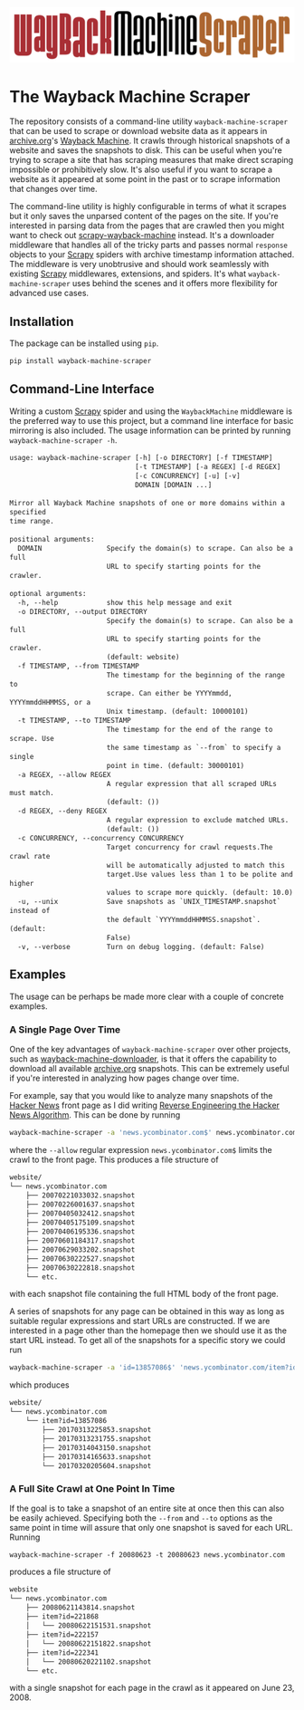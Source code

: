 ![The Wayback Machine Scraper Logo](img/logo.png)

# The Wayback Machine Scraper

The repository consists of a command-line utility `wayback-machine-scraper` that can be used to scrape or download website data as it appears in [archive.org](http://archive.org)'s [Wayback Machine](https://archive.org/web/).
It crawls through historical snapshots of a website and saves the snapshots to disk.
This can be useful when you're trying to scrape a site that has scraping measures that make direct scraping impossible or prohibitively slow.
It's also useful if you want to scrape a website as it appeared at some point in the past or to scrape information that changes over time.

The command-line utility is highly configurable in terms of what it scrapes but it only saves the unparsed content of the pages on the site.
If you're interested in parsing data from the pages that are crawled then you might want to check out [scrapy-wayback-machine](https://github.com/sangaline/scrapy-wayback-machine) instead.
It's a downloader middleware that handles all of the tricky parts and passes normal `response` objects to your [Scrapy](https://scrapy.org) spiders with archive timestamp information attached.
The middleware is very unobtrusive and should work seamlessly with existing [Scrapy](https://scrapy.org) middlewares, extensions, and spiders.
It's what `wayback-machine-scraper` uses behind the scenes and it offers more flexibility for advanced use cases.

## Installation

The package can be installed using `pip`.

```bash
pip install wayback-machine-scraper
```

## Command-Line Interface

Writing a custom [Scrapy](https://scrapy.org) spider and using the `WaybackMachine` middleware is the preferred way to use this project, but a command line interface for basic mirroring is also included.
The usage information can be printed by running `wayback-machine-scraper -h`.

```
usage: wayback-machine-scraper [-h] [-o DIRECTORY] [-f TIMESTAMP]
                               [-t TIMESTAMP] [-a REGEX] [-d REGEX]
                               [-c CONCURRENCY] [-u] [-v]
                               DOMAIN [DOMAIN ...]

Mirror all Wayback Machine snapshots of one or more domains within a specified
time range.

positional arguments:
  DOMAIN                Specify the domain(s) to scrape. Can also be a full
                        URL to specify starting points for the crawler.

optional arguments:
  -h, --help            show this help message and exit
  -o DIRECTORY, --output DIRECTORY
                        Specify the domain(s) to scrape. Can also be a full
                        URL to specify starting points for the crawler.
                        (default: website)
  -f TIMESTAMP, --from TIMESTAMP
                        The timestamp for the beginning of the range to
                        scrape. Can either be YYYYmmdd, YYYYmmddHHMMSS, or a
                        Unix timestamp. (default: 10000101)
  -t TIMESTAMP, --to TIMESTAMP
                        The timestamp for the end of the range to scrape. Use
                        the same timestamp as `--from` to specify a single
                        point in time. (default: 30000101)
  -a REGEX, --allow REGEX
                        A regular expression that all scraped URLs must match.
                        (default: ())
  -d REGEX, --deny REGEX
                        A regular expression to exclude matched URLs.
                        (default: ())
  -c CONCURRENCY, --concurrency CONCURRENCY
                        Target concurrency for crawl requests.The crawl rate
                        will be automatically adjusted to match this
                        target.Use values less than 1 to be polite and higher
                        values to scrape more quickly. (default: 10.0)
  -u, --unix            Save snapshots as `UNIX_TIMESTAMP.snapshot` instead of
                        the default `YYYYmmddHHMMSS.snapshot`. (default:
                        False)
  -v, --verbose         Turn on debug logging. (default: False)
```

## Examples

The usage can be perhaps be made more clear with a couple of concrete examples.

### A Single Page Over Time

One of the key advantages of `wayback-machine-scraper` over other projects, such as [wayback-machine-downloader](https://github.com/hartator/wayback-machine-downloader), is that it offers the capability to download all available [archive.org](https://archive.org) snapshots.
This can be extremely useful if you're interested in analyzing how pages change over time.

For example, say that you would like to analyze many snapshots of the [Hacker News](news.ycombinator.com) front page as I did writing [Reverse Engineering the Hacker News Algorithm](http://sangaline.com/post/reverse-engineering-the-hacker-news-ranking-algorithm/).
This can be done by running

```bash
wayback-machine-scraper -a 'news.ycombinator.com$' news.ycombinator.com
```

where the `--allow` regular expression `news.ycombinator.com$` limits the crawl to the front page.
This produces a file structure of

```
website/
└── news.ycombinator.com
    ├── 20070221033032.snapshot
    ├── 20070226001637.snapshot
    ├── 20070405032412.snapshot
    ├── 20070405175109.snapshot
    ├── 20070406195336.snapshot
    ├── 20070601184317.snapshot
    ├── 20070629033202.snapshot
    ├── 20070630222527.snapshot
    ├── 20070630222818.snapshot
    └── etc.
```

with each snapshot file containing the full HTML body of the front page.

A series of snapshots for any page can be obtained in this way as long as suitable regular expressions and start URLs are constructed.
If we are interested in a page other than the homepage then we should use it as the start URL instead.
To get all of the snapshots for a specific story we could run

```bash
wayback-machine-scraper -a 'id=13857086$' 'news.ycombinator.com/item?id=13857086'
```

which produces

```
website/
└── news.ycombinator.com
    └── item?id=13857086
        ├── 20170313225853.snapshot
        ├── 20170313231755.snapshot
        ├── 20170314043150.snapshot
        ├── 20170314165633.snapshot
        └── 20170320205604.snapshot
```

### A Full Site Crawl at One Point In Time

If the goal is to take a snapshot of an entire site at once then this can also be easily achieved.
Specifying both the `--from` and `--to` options as the same point in time will assure that only one snapshot is saved for each URL.
Running

```
wayback-machine-scraper -f 20080623 -t 20080623 news.ycombinator.com
```

produces a file structure of

```
website
└── news.ycombinator.com
    ├── 20080621143814.snapshot
    ├── item?id=221868
    │   └── 20080622151531.snapshot
    ├── item?id=222157
    │   └── 20080622151822.snapshot
    ├── item?id=222341
    │   └── 20080620221102.snapshot
    └── etc.
```

with a single snapshot for each page in the crawl as it appeared on June 23, 2008.

